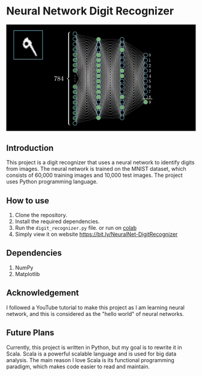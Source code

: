 # Neural Network Digit Recognizer
<img  src="pic.gif" height=50%>

## Introduction
This project is a digit recognizer that uses a neural network to identify digits from images. The neural network is trained on the MNIST dataset, which consists of 60,000 training images and 10,000 test images. The project uses Python programming language.

## How to use
1. Clone the repository.
2. Install the required dependencies.
3. Run the `digit_recognizer.py` file. or  run on [colab](https://colab.research.google.com/github/samadpls/NeuralNet-DigitRecognizer/blob/main/digit_recognizer.ipynb)
4. Simply view it on website https://bit.ly/NeuralNet-DigitRecognizer

## Dependencies
1. NumPy
2. Matplotlib

## Acknowledgement
I followed a YouTube tutorial to make this project as I am learning neural network, and this is considered as the "hello world" of neural networks.

## Future Plans
Currently, this project is written in Python, but my goal is to rewrite it in Scala. Scala is a powerful scalable language and is used for big data analysis. The main reason I love Scala is its functional programming paradigm, which makes code easier to read and maintain.
